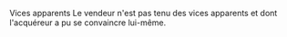 Vices apparents
Le vendeur n'est pas tenu des vices apparents et dont l'acquéreur a pu se convaincre lui-même.